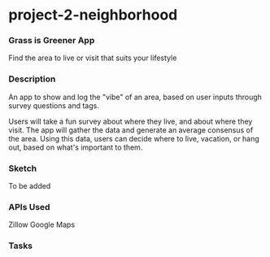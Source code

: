 # project-2-neighborhood

### Grass is Greener App
Find the area to live or visit that suits your lifestyle 

### Description

An app to show and log the "vibe" of an area, based on user inputs through survey questions and tags.

Users will take a fun survey about where they live, and about where they visit. The app will gather the data and generate an average consensus of the area. Using this data, users can decide where to live, vacation, or hang out, based on what's important to them.

### Sketch
To be added

### APIs Used
Zillow
Google Maps


### Tasks
